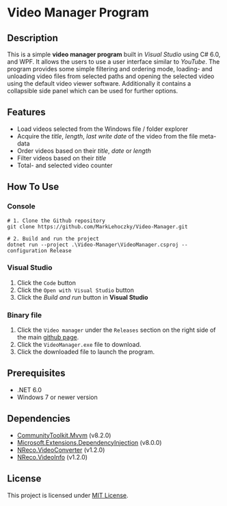 # Video Manager Program

## Description

This is a simple **video manager program** built in *Visual Studio* using C# 6.0, and WPF. It allows the users to use a user interface similar to *YouTube*. The program provides some simple filtering and ordering mode, loading- and unloading video files from selected paths and opening the selected video using the default video viewer software. Additionally it contains a collapsible side panel which can be used for further options.

## Features

- Load videos selected from the Windows file / folder explorer
- Acquire the *title*, *length*, *last write date* of the video from the file meta-data
- Order videos based on their *title*, *date* or *length*
- Filter videos based on their *title*
- Total- and selected video counter

## How To Use

### Console

```shell
# 1. Clone the Github repository
git clone https://github.com/MarkLehoczky/Video-Manager.git

# 2. Build and run the project
dotnet run --project .\Video-Manager\VideoManager.csproj --configuration Release
```

### Visual Studio

1. Click the `Code` button
2. Click the `Open with Visual Studio` button
3. Click the *Build and run* button in **Visual Studio**

### Binary file

1. Click the `Video manager` under the `Releases` section on the right side of the main [github page](https://github.com/MarkLehoczky/VideoManager).
2. Click the `VideoManager.exe` file to download.
3. Click the downloaded file to launch the program.

## Prerequisites

- .NET 6.0
- Windows 7 or newer version

## Dependencies

- [CommunityToolkit.Mvvm](https://github.com/CommunityToolkit/dotnet) (v8.2.0)
- [Microsoft.Extensions.DependencyInjection](https://dot.net/) (v8.0.0)
- [NReco.VideoConverter](https://www.nrecosite.com/video_converter_net.aspx) (v1.2.0)
- [NReco.VideoInfo](https://www.nrecosite.com/video_info_net.aspx) (v1.2.0)

## License

This project is licensed under [MIT License](LICENSE).